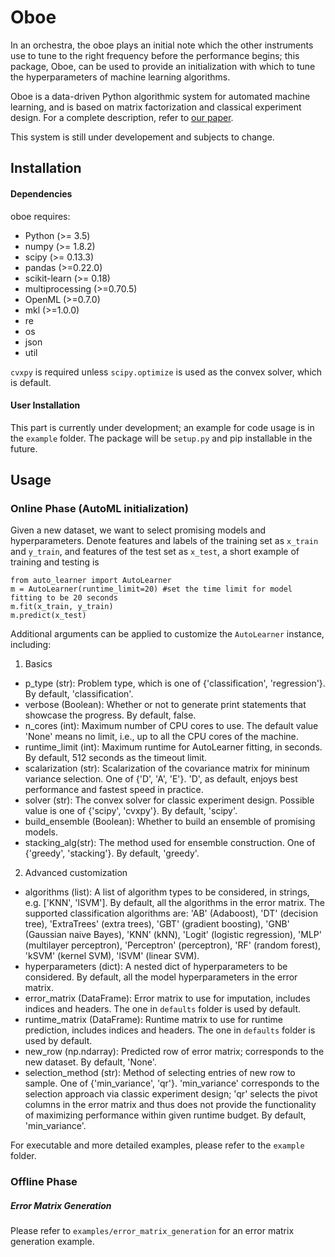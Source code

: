 # Oboe

In an orchestra, the oboe plays an initial note which the other instruments use to tune to the right frequency before the performance begins; this package, Oboe, can be used to provide an initialization with which to tune the hyperparameters of machine learning algorithms.

Oboe is a data-driven Python algorithmic system for automated machine
learning, and is based on matrix factorization and classical experiment design. For a complete description, refer to [our paper](https://arxiv.org/abs/1808.03233).

This system is still under developement and subjects to change.

## Installation

#### Dependencies
oboe requires:
* Python (>= 3.5)
* numpy  (>= 1.8.2)
* scipy  (>= 0.13.3)
* pandas (>=0.22.0)
* scikit-learn  (>= 0.18)
* multiprocessing (>=0.70.5)
* OpenML (>=0.7.0)
* mkl (>=1.0.0)
* re
* os
* json
* util

`cvxpy` is required unless `scipy.optimize` is used as the convex solver, which is default.

#### User Installation
This part is currently under development; an example for code usage is in the `example` folder. The package will be `setup.py` and pip installable in the future.

## Usage

### Online Phase (AutoML initialization)
Given a new dataset, we want to select promising models and hyperparameters. Denote features and labels of the training set as `x_train` and `y_train`, and features of the test set as `x_test`, a short example of training and testing is
```
from auto_learner import AutoLearner
m = AutoLearner(runtime_limit=20) #set the time limit for model fitting to be 20 seconds
m.fit(x_train, y_train)
m.predict(x_test)
```
Additional arguments can be applied to customize the `AutoLearner` instance, including:
1. Basics
* p_type (str): Problem type, which is one of {'classification', 'regression'}. By default, 'classification'.
* verbose (Boolean): Whether or not to generate print statements that showcase the progress. By default, false.
* n_cores (int): Maximum number of CPU cores to use. The default value 'None' means no limit, i.e., up to all the CPU cores of the machine.
* runtime_limit (int): Maximum runtime for AutoLearner fitting, in seconds. By default, 512 seconds as the timeout limit.
* scalarization (str): Scalarization of the covariance matrix for mininum variance selection. One of {'D', 'A', 'E'}. 'D', as default, enjoys best performance and fastest speed in practice.
* solver (str): The convex solver for classic experiment design. Possible value is one of {'scipy', 'cvxpy'}. By default, 'scipy'.
* build_ensemble (Boolean): Whether to build an ensemble of promising models.
* stacking_alg(str): The method used for ensemble construction. One of {'greedy', 'stacking'}. By default, 'greedy'.

2. Advanced customization
* algorithms (list): A list of algorithm types to be considered, in strings, e.g. ['KNN', 'lSVM']. By default, all the algorithms in the error matrix. The supported classification algorithms are: 'AB' (Adaboost), 'DT' (decision tree), 'ExtraTrees' (extra trees), 'GBT' (gradient boosting), 'GNB' (Gaussian naive Bayes), 'KNN' (kNN), 'Logit' (logistic regression), 'MLP' (multilayer perceptron), 'Perceptron' (perceptron), 'RF' (random forest), 'kSVM' (kernel SVM), 'lSVM' (linear SVM).
* hyperparameters (dict): A nested dict of hyperparameters to be considered. By default, all the model hyperparameters in the error matrix.
* error_matrix (DataFrame): Error matrix to use for imputation, includes indices and headers. The one in `defaults` folder is used by default.
* runtime_matrix (DataFrame): Runtime matrix to use for runtime prediction, includes indices and headers. The one in `defaults` folder is used by default.
* new_row (np.ndarray): Predicted row of error matrix; corresponds to the new dataset. By default, 'None'.
* selection_method (str): Method of selecting entries of new row to sample. One of {'min_variance', 'qr'}. 'min_variance' corresponds to the selection approach via classic experiment design; 'qr' selects the pivot columns in the error matrix and thus does not provide the functionality of maximizing performance within given runtime budget. By default, 'min_variance'.

For executable and more detailed examples, please refer to the `example` folder.

### Offline Phase

##### Error Matrix Generation
Please refer to `examples/error_matrix_generation` for an error matrix generation example.





